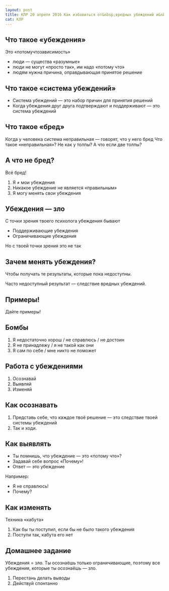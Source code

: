 ```yaml
---
layout: post
title: КЛР 20 апреля 2016 Как избавиться от&nbsp;вредных убеждений и&nbsp;сформировать полезные
cat: КЛР
---
```


## Что такое «убеждения»

Это «потомучтозависимость»

- люди — существа «разумные»
- люди не могут «просто так», им надо «потому что»
- людям нужна причина, оправдывающая принятое решение

## Что такое «система убеждений»

- Система убеждений — это набор причин для принятия решений
- Когда убеждения друг друга подтверждают и поддерживают — это система убеждений

## Что такое «бред»

Когда у человека система неправильная — говорят, что у него бред
Что такое «неправильная»?
Не как у толпы? А что если две толпы?

## А что не бред?
Всё бред!

1. Я ≠ мои убеждения
2. Никакое убеждение не является «правильным»
3. Я могу менять свои убеждения

## Убеждения — зло

С точки зрения твоего психолога убеждения бывают

- Поддерживающие убеждения
- Ограничивающие убеждения

Но с твоей точки зрения это не так

## Зачем менять убеждения?

Чтобы получать те результаты, которые пока недоступны.

Часто недоступный результат — следствие вредных убеждений.

## Примеры!

Дайте примеры!

## Бомбы

1. Я недостаточно хорош / не справлюсь / не достоин
1. Я не принадлежу / я не такой как они
1. Я сам по себе / мне никто не поможет

## Работа с убеждениями

1. Осознавай
2. Выявляй
3. Изменяй

## Как осознавать

1. Представь себе, что каждое твоё решение — это следствие твоей системы убеждений
2. Так и ходи.

## Как выявлять

- Ты помнишь, что убеждение — это «потому что»?
- Задавай себе вопрос «Почему»!
- Ответ — это убеждение

Например:

- Я не справлюсь!
- Почему?

## Как изменять

Техника «кабута»

1. Как бы ты поступил, если бы не было такого убеждения
2. Поступи так, кабута его нет

## Домашнее задание

Убеждения = зло. Ты осознаёшь только ограничивающие, поэтому все убеждения, которые ты осознаёшь — зло.

1. Перестань делать выводы
2. Действуй спонтанно
